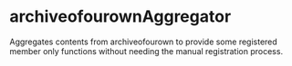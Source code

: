 # archiveofourownAggregator
Aggregates contents from archiveofourown to provide some registered member only functions without needing the manual registration process.
